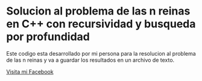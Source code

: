 # Solucion al problema de las n reinas en C++ con recursividad y busqueda por profundidad 
Este codigo esta desarrollado por mi persona para la resolucion al problema de las n reinas y va a guardar los 
resultados en un archivo de texto.

[Visita mi Facebook](https://www.facebook.com/jhordy.arias.58)
